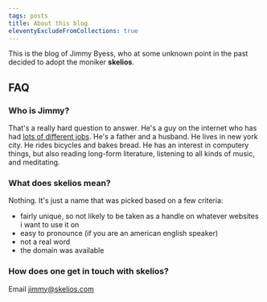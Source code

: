```yaml
---
tags: posts
title: About this blog
eleventyExcludeFromCollections: true
---
```


This is the blog of Jimmy Byess, who at some unknown point in the past decided to adopt the moniker **skelios**.

## FAQ

### Who is Jimmy?

That's a really hard question to answer. He's a guy on the internet who has had [lots of different jobs](/career-evolution). He's a father and a husband. He lives in new york city. He rides bicycles and bakes bread. He has an interest in computery things, but also reading long-form literature, listening to all kinds of music, and meditating.  

### What does skelios mean?

Nothing. It's just a name that was picked based on a few criteria:

- fairly unique, so not likely to be taken as a handle on whatever websites i want to use it on
- easy to pronounce (if you are an american english speaker)
- not a real word
- the domain was available

### How does one get in touch with skelios?

Email [jimmy@skelios.com](mailto:jimmy@skelios.com)
